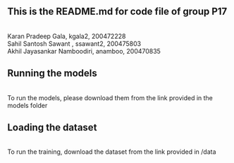 ## This is the README.md for code file of group P17
<br>
Karan Pradeep Gala, kgala2, 200472228
<br>
Sahil Santosh Sawant , ssawant2, 200475803
<br>
Akhil Jayasankar Namboodiri, anamboo, 200470835

## Running the models
<br>
To run the models, please download them from the link provided in the models folder
<br>

## Loading the dataset
<br>
To run the training, download the dataset from the link provided in /data

